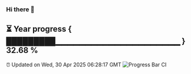 ### Hi there 👋
⏳ Year progress { █████████▁▁▁▁▁▁▁▁▁▁▁▁▁▁▁▁▁▁▁▁▁ } 32.68 %
---
⏰ Updated on Wed, 30 Apr 2025 06:28:17 GMT
![Progress Bar CI](https://github.com/liununu/liununu/workflows/Progress%20Bar%20CI/badge.svg)
